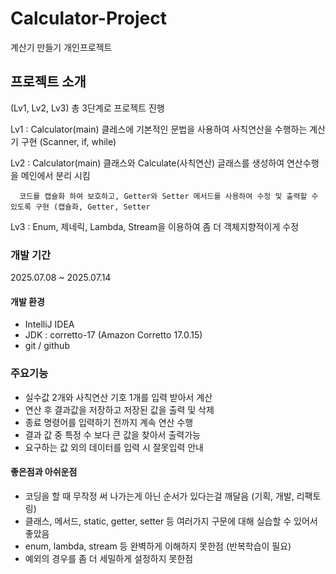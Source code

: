 # Calculator-Project
계산기 만들기 개인프로젝트

## 프로젝트 소개
(Lv1, Lv2, Lv3) 총 3단계로 프로젝트 진행

Lv1 : Calculator(main) 클레스에 기본적인 문법을 사용하여 사칙연산을 수행하는 계산기 구현 (Scanner, if, while)

Lv2 : Calculator(main) 클래스와 Calculate(사칙연산) 글래스를 생성하여 연산수행을 메인에서 분리 시킴

      코드를 캡슐화 하여 보호하고, Getter와 Setter 메서드를 사용하여 수정 및 출력할 수 있도록 구현 (캡슐화, Getter, Setter
      
Lv3 : Enum, 제네릭, Lambda, Stream을 이용하여 좀 더 객체지향적이게 수정


### 개발 기간
2025.07.08 ~ 2025.07.14

#### 개발 환경
- IntelliJ IDEA
- JDK : corretto-17 (Amazon Corretto 17.0.15)
- git / github

### 주요기능
- 실수값 2개와 사칙연산 기호 1개를 입력 받아서 계산
- 연산 후 결과값을 저장하고 저장된 값을 출력 및 삭제
- 종료 명령어를 입력하기 전까지 계속 연산 수행
- 결과 값 중 특정 수 보다 큰 값을 찾아서 출력가능
- 요구하는 값 외의 데이터를 입력 시 잘못입력 안내

#### 좋은점과 아쉬운점
- 코딩을 할 때 무작정 써 나가는게 아닌 순서가 있다는걸 깨달음 (기획, 개발, 리팩토링)
- 클래스, 메서드, static, getter, setter 등 여러가지 구문에 대해 실습할 수 있어서 좋았음
- enum, lambda, stream 등 완벽하게 이해하지 못한점 (반복학습이 필요) 
- 예외의 경우를 좀 더 세밀하게 설정하지 못한점

  

